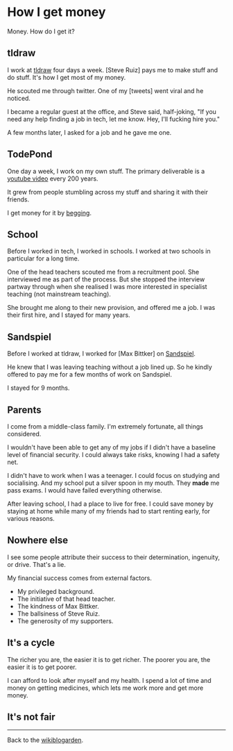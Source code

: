 # How I get money

Money. How do I get it?

## tldraw

I work at [tldraw](https://tldraw.com) four days a week. [Steve Ruiz] pays me to make stuff and do stuff. It's how I get most of my money.

He scouted me through twitter. One of my [tweets] went viral and he noticed.

I became a regular guest at the office, and Steve said, half-joking, "If you need any help finding a job in tech, let me know. Hey, I'll fucking hire you." 

A few months later, I asked for a job and he gave me one.

## TodePond

One day a week, I work on my own stuff. The primary deliverable is a [youtube video](https://youtube.com/@todepond) every 200 years. 

It grew from people stumbling across my stuff and sharing it with their friends.

I get money for it by [begging](https://patreon.com/TodePond).

## School

Before I worked in tech, I worked in schools. I worked at two schools in particular for a long time.

One of the head teachers scouted me from a recruitment pool. She interviewed me as part of the process. But she stopped the interview partway through when she realised I was more interested in specialist teaching (not mainstream teaching).

She brought me along to their new provision, and offered me a job. I was their first hire, and I stayed for many years.

## Sandspiel

Before I worked at tldraw, I worked for [Max Bittker] on [Sandspiel](https://sandspiel.club).

He knew that I was leaving teaching without a job lined up. So he kindly offered to pay me for a few months of work on Sandspiel.

I stayed for 9 months.

## Parents

I come from a middle-class family. I'm extremely fortunate, all things considered.

I wouldn't have been able to get any of my jobs if I didn't have a baseline level of financial security. I could always take risks, knowing I had a safety net.

I didn't have to work when I was a teenager. I could focus on studying and socialising. And my school put a silver spoon in my mouth. They **made** me pass exams. I would have failed everything otherwise.

After leaving school, I had a place to live for free. I could save money by staying at home while many of my friends had to start renting early, for various reasons.

## Nowhere else

I see some people attribute their success to their determination, ingenuity, or drive. That's a lie.

My financial success comes from external factors.

- My privileged background.
- The initiative of that head teacher.
- The kindness of Max Bittker.
- The ballsiness of Steve Ruiz.
- The generosity of my supporters.

## It's a cycle

The richer you are, the easier it is to get richer. The poorer you are, the easier it is to get poorer.

I can afford to look after myself and my health. I spend a lot of time and money on getting medicines, which lets me work more and get more money.

## It's not fair

<hr>

Back to the [wikiblogarden](/wikiblogarden).


